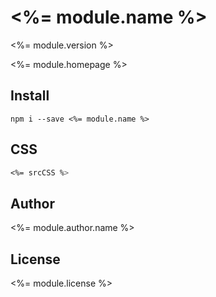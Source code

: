 # <%= module.name %>
<%= module.version %>

<%= module.homepage %>

## Install
```
npm i --save <%= module.name %>
```

## CSS

```css
<%= srcCSS %>
```

## Author

<%= module.author.name %>

## License

<%= module.license %>
